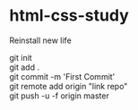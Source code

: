 # html-css-study
Reinstall new life

git init    
git add .    
git commit -m 'First Commit'    
git remote add origin "link repo"    
git push -u -f origin master 

